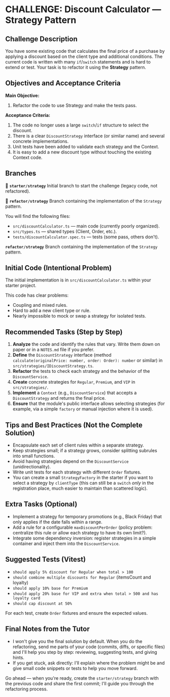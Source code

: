 # CHALLENGE: Discount Calculator — Strategy Pattern

## Challenge Description

You have some existing code that calculates the final price of a purchase by applying a discount based on the client type and additional conditions. The current code is written with many `if`/`switch` statements and is hard to extend or test. Your task is to refactor it using the **Strategy** pattern.

## Objectives and Acceptance Criteria

**Main Objective:**

1. Refactor the code to use Strategy and make the tests pass.

**Acceptance Criteria:**

1. The code no longer uses a large `switch`/`if` structure to select the discount.
2. There is a clear `DiscountStrategy` interface (or similar name) and several concrete implementations.
3. Unit tests have been added to validate each strategy and the Context.
4. It is easy to add a new discount type without touching the existing Context code.

## Branches

🔀 **`starter/strategy`**
Initial branch to start the challenge (legacy code, not refactored).

🔀 **`refactor/strategy`**
Branch containing the implementation of the `Strategy` pattern.

You will find the following files:

- `src/discountCalculator.ts` — main code (currently poorly organized).
- `src/types.ts` — shared types (Client, Order, etc.).
- `tests/discountCalculator.spec.ts` — tests (some pass, others don't).

**`refactor/strategy`**
Branch containing the implementation of the `Strategy` pattern.

## Initial Code (Intentional Problem)

The initial implementation is in `src/discountCalculator.ts` within your starter project.

This code has clear problems:

- Coupling and mixed rules.
- Hard to add a new client type or rule.
- Nearly impossible to mock or swap a strategy for isolated tests.

## Recommended Tasks (Step by Step)

1. **Analyze** the code and identify the rules that vary. Write them down on paper or in a `NOTES.md` file if you prefer.
2. **Define** the `DiscountStrategy` interface (method `calculate(originalPrice: number, order: Order): number` or similar) in `src/strategies/IDiscountStrategy.ts`.
3. **Refactor** the tests to check each strategy and the behavior of the `DiscountService`.
4. **Create** concrete strategies for `Regular`, `Premium`, and `VIP` in `src/strategies/`.
5. **Implement** a `Context` (e.g., `DiscountService`) that accepts a `DiscountStrategy` and returns the final price.
6. **Ensure** that the module's public interface allows selecting strategies (for example, via a simple `factory` or manual injection where it is used).

## Tips and Best Practices (Not the Complete Solution)

- Encapsulate each set of client rules within a separate strategy.
- Keep strategies small; if a strategy grows, consider splitting subrules into small functions.
- Avoid having strategies depend on the `DiscountService` (unidirectionality).
- Write unit tests for each strategy with different `Order` fixtures.
- You can create a small `StrategyFactory` in the starter if you want to select a strategy by `clientType` (this can still be a `switch` _only_ in the registration place, much easier to maintain than scattered logic).

## Extra Tasks (Optional)

- Implement a strategy for temporary promotions (e.g., Black Friday) that only applies if the date falls within a range.
- Add a rule for a configurable `maxDiscountPerOrder` (policy problem: centralize this rule or allow each strategy to have its own limit?).
- Integrate some dependency inversion: register strategies in a simple container and inject them into the `DiscountService`.

## Suggested Tests (Vitest)

- `should apply 5% discount for Regular when total > 100`
- `should combine multiple discounts for Regular` (itemsCount and loyalty)
- `should apply 10% base for Premium`
- `should apply 20% base for VIP and extra when total > 500 and has loyalty card`
- `should cap discount at 50%`

For each test, create `Order` fixtures and ensure the expected values.

## Final Notes from the Tutor

- I won't give you the final solution by default. When you do the refactoring, send me parts of your code (commits, diffs, or specific files) and I'll help you step by step: reviewing, suggesting tests, and giving hints.
- If you get stuck, ask directly: I'll explain where the problem might be and give small code snippets or tests to help you move forward.

Go ahead — when you're ready, create the `starter/strategy` branch with the previous code and share the first commit; I'll guide you through the refactoring process.
